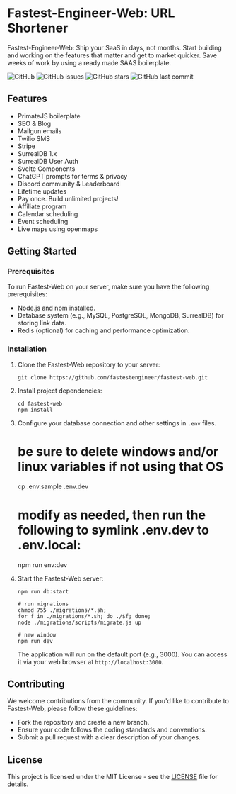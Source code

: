 # Fastest-Engineer-Web: URL Shortener

Fastest-Engineer-Web: Ship your SaaS in days, not months. Start building and working on the features that matter and get to market quicker. Save weeks of work by using a ready made SAAS boilerplate.

![GitHub](https://img.shields.io/github/license/profullstack/hynt-web)
![GitHub issues](https://img.shields.io/github/issues/profullstack/hynt-web)
![GitHub stars](https://img.shields.io/github/stars/profullstack/hynt-web)
![GitHub last commit](https://img.shields.io/github/last-commit/profullstack/hynt-web)

## Features

-   PrimateJS boilerplate
-   SEO & Blog
-   Mailgun emails
-   Twilio SMS
-   Stripe
-   SurrealDB 1.x
-   SurrealDB User Auth
-   Svelte Components
-   ChatGPT prompts for terms & privacy
-   Discord community & Leaderboard
-   Lifetime updates
-   Pay once. Build unlimited projects!
-   Affiliate program
-   Calendar scheduling
-   Event scheduling
-   Live maps using openmaps

## Getting Started

### Prerequisites

To run Fastest-Web on your server, make sure you have the following prerequisites:

-   Node.js and npm installed.
-   Database system (e.g., MySQL, PostgreSQL, MongoDB, SurrealDB) for storing link data.
-   Redis (optional) for caching and performance optimization.

### Installation

1. Clone the Fastest-Web repository to your server:

    ```shell
    git clone https://github.com/fastestengineer/fastest-web.git
    ```

2. Install project dependencies:

    ```shell
    cd fastest-web
    npm install
    ```

3. Configure your database connection and other settings in `.env` files.

    # be sure to delete windows and/or linux variables if not using that OS

    cp .env.sample .env.dev

    # modify as needed, then run the following to symlink .env.dev to .env.local:

    npm run env:dev
    

4. Start the Fastest-Web server:

    ```shell
    npm run db:start

    # run migrations
    chmod 755 ./migrations/*.sh;
    for f in ./migrations/*.sh; do ./$f; done;
    node ./migrations/scripts/migrate.js up
    
    # new window
    npm run dev
    ```

    The application will run on the default port (e.g., 3000). You can access it via your web browser at `http://localhost:3000`.

## Contributing

We welcome contributions from the community. If you'd like to contribute to Fastest-Web, please follow these guidelines:

-   Fork the repository and create a new branch.
-   Ensure your code follows the coding standards and conventions.
-   Submit a pull request with a clear description of your changes.

## License

This project is licensed under the MIT License - see the [LICENSE](LICENSE) file for details.
